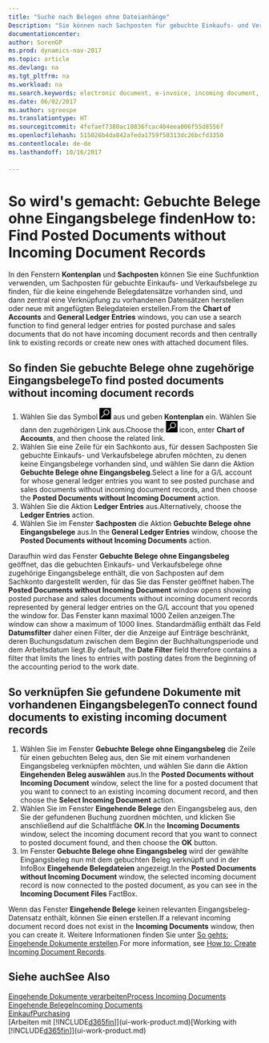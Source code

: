 ```yaml
---
title: "Suche nach Belegen ohne Dateianhänge"
Description: "Sie können nach Sachposten für gebuchte Einkaufs- und Verkaufsbelege suchen, die keine eingehenden elektronische Belege haben, wie importierte Rechnungen."
documentationcenter: 
author: SorenGP
ms.prod: dynamics-nav-2017
ms.topic: article
ms.devlang: na
ms.tgt_pltfrm: na
ms.workload: na
ms.search.keywords: electronic document, e-invoice, incoming document, OCR, ecommerce, document exchange, import invoice
ms.date: 06/02/2017
ms.author: sgroespe
ms.translationtype: HT
ms.sourcegitcommit: 4fefaef7380ac10836fcac404eea006f55d8556f
ms.openlocfilehash: 515026b4da842afeda1759f50313dc26bcfd3350
ms.contentlocale: de-de
ms.lasthandoff: 10/16/2017

---
```

# <a name="how-to-find-posted-documents-without-incoming-document-records"></a><span data-ttu-id="906d4-103">So wird's gemacht: Gebuchte Belege ohne Eingangsbelege finden</span><span class="sxs-lookup"><span data-stu-id="906d4-103">How to: Find Posted Documents without Incoming Document Records</span></span>
<span data-ttu-id="906d4-104">In den Fenstern **Kontenplan** und **Sachposten** können Sie eine Suchfunktion verwenden, um Sachposten für gebuchte Einkaufs- und Verkaufsbelege zu finden, für die keine eingehende Belegdatensätze vorhanden sind, und dann zentral eine Verknüpfung zu vorhandenen Datensätzen herstellen oder neue mit angefügten Belegdateien erstellen.</span><span class="sxs-lookup"><span data-stu-id="906d4-104">From the **Chart of Accounts** and **General Ledger Entries** windows, you can use a search function to find general ledger entries for posted purchase and sales documents that do not have incoming document records and then centrally link to existing records or create new ones with attached document files.</span></span>

## <a name="to-find-posted-documents-without-incoming-document-records"></a><span data-ttu-id="906d4-105">So finden Sie gebuchte Belege ohne zugehörige Eingangsbelege</span><span class="sxs-lookup"><span data-stu-id="906d4-105">To find posted documents without incoming document records</span></span>
1. <span data-ttu-id="906d4-106">Wählen Sie das Symbol ![Nach Seite oder Bericht suchen](media/ui-search/search_small.png "Nach Seite oder Bericht suchen") aus und geben **Kontenplan** ein. Wählen Sie dann den zugehörigen Link aus.</span><span class="sxs-lookup"><span data-stu-id="906d4-106">Choose the ![Search for Page or Report](media/ui-search/search_small.png "Search for Page or Report icon") icon, enter **Chart of Accounts**, and then choose the related link.</span></span>
2. <span data-ttu-id="906d4-107">Wählen Sie eine Zeile für ein Sachkonto aus, für dessen Sachposten Sie gebuchte Einkaufs- und Verkaufsbelege abrufen möchten, zu denen keine Eingangsbelege vorhanden sind, und wählen Sie dann die Aktion **Gebuchte Belege ohne Eingangsbeleg**.</span><span class="sxs-lookup"><span data-stu-id="906d4-107">Select a line for a G/L account for whose general ledger entries you want to see posted purchase and sales documents without incoming document records, and then choose the **Posted Documents without Incoming Document** action.</span></span>
3. <span data-ttu-id="906d4-108">Wählen Sie die Aktion **Ledger Entries** aus.</span><span class="sxs-lookup"><span data-stu-id="906d4-108">Alternatively, choose the **Ledger Entries** action.</span></span>
4. <span data-ttu-id="906d4-109">Wählen Sie im Fenster **Sachposten** die Aktion **Gebuchte Belege ohne Eingangsbelege** aus.</span><span class="sxs-lookup"><span data-stu-id="906d4-109">In the **General Ledger Entries** window, choose the **Posted Documents without Incoming Documents** action.</span></span>

<span data-ttu-id="906d4-110">Daraufhin wird das Fenster **Gebuchte Belege ohne Eingangsbeleg** geöffnet, das die gebuchten Einkaufs- und Verkaufsbelege ohne zugehörige Eingangsbelege enthält, die von Sachposten auf dem Sachkonto dargestellt werden, für das Sie das Fenster geöffnet haben.</span><span class="sxs-lookup"><span data-stu-id="906d4-110">The **Posted Documents without Incoming Document** window opens showing posted purchase and sales documents without incoming document records represented by general ledger entries on the G/L account that you opened the window for.</span></span> <span data-ttu-id="906d4-111">Das Fenster kann maximal 1000 Zeilen anzeigen.</span><span class="sxs-lookup"><span data-stu-id="906d4-111">The window can show a maximum of 1000 lines.</span></span> <span data-ttu-id="906d4-112">Standardmäßig enthält das Feld **Datumsfilter** daher einen Filter, der die Anzeige auf Einträge beschränkt, deren Buchungsdatum zwischen dem Beginn der Buchhaltungsperiode und dem Arbeitsdatum liegt.</span><span class="sxs-lookup"><span data-stu-id="906d4-112">By default, the **Date Filter** field therefore contains a filter that limits the lines to entries with posting dates from the beginning of the accounting period to the work date.</span></span>

## <a name="to-connect-found-documents-to-existing-incoming-document-records"></a><span data-ttu-id="906d4-113">So verknüpfen Sie gefundene Dokumente mit vorhandenen Eingangsbelegen</span><span class="sxs-lookup"><span data-stu-id="906d4-113">To connect found documents to existing incoming document records</span></span>
1. <span data-ttu-id="906d4-114">Wählen Sie im Fenster **Gebuchte Belege ohne Eingangsbeleg** die Zeile für einen gebuchten Beleg aus, den Sie mit einem vorhandenen Eingangsbeleg verknüpfen möchten, und wählen Sie dann die Aktion **Eingehenden Beleg auswählen** aus.</span><span class="sxs-lookup"><span data-stu-id="906d4-114">In the **Posted Documents without Incoming Document** window, select the line for a posted document that you want to connect to an existing incoming document record, and then choose the **Select Incoming Document** action.</span></span>
2. <span data-ttu-id="906d4-115">Wählen Sie im Fenster **Eingehende Belege** den Eingangsbeleg aus, den Sie der gefundenen Buchung zuordnen möchten, und klicken Sie anschließend auf die Schaltfläche **OK**.</span><span class="sxs-lookup"><span data-stu-id="906d4-115">In the **Incoming Documents** window, select the incoming document record that you want to connect to posted document found, and then choose the **OK** button.</span></span>
3. <span data-ttu-id="906d4-116">Im Fenster **Gebuchte Belege ohne Eingangsbeleg** wird der gewählte Eingangsbeleg nun mit dem gebuchten Beleg verknüpft und in der InfoBox **Eingehende Belegdateien** angezeigt.</span><span class="sxs-lookup"><span data-stu-id="906d4-116">In the **Posted Documents without Incoming Document** window, the selected incoming document record is now connected to the posted document, as you can see in the **Incoming Document Files** FactBox.</span></span>

<span data-ttu-id="906d4-117">Wenn das Fenster **Eingehende Belege** keinen relevanten Eingangsbeleg-Datensatz enthält, können Sie einen erstellen.</span><span class="sxs-lookup"><span data-stu-id="906d4-117">If a relevant incoming document record does not exist in the **Incoming Documents** window, then you can create it.</span></span> <span data-ttu-id="906d4-118">Weitere Informationen finden Sie unter [So gehts: Eingehende Dokumente erstellen](across-how-create-income-document-records.md).</span><span class="sxs-lookup"><span data-stu-id="906d4-118">For more information, see [How to: Create Incoming Document Records](across-how-create-income-document-records.md).</span></span>

## <a name="see-also"></a><span data-ttu-id="906d4-119">Siehe auch</span><span class="sxs-lookup"><span data-stu-id="906d4-119">See Also</span></span>
[<span data-ttu-id="906d4-120">Eingehende Dokumente verarbeiten</span><span class="sxs-lookup"><span data-stu-id="906d4-120">Process Incoming Documents</span></span>](across-process-income-documents.md)  
[<span data-ttu-id="906d4-121">Eingehende Belege</span><span class="sxs-lookup"><span data-stu-id="906d4-121">Incoming Documents</span></span>](across-income-documents.md)  
[<span data-ttu-id="906d4-122">Einkauf</span><span class="sxs-lookup"><span data-stu-id="906d4-122">Purchasing</span></span>](purchasing-manage-purchasing.md)  
<span data-ttu-id="906d4-123">[Arbeiten mit [!INCLUDE[d365fin](includes/d365fin_md.md)]](ui-work-product.md)</span><span class="sxs-lookup"><span data-stu-id="906d4-123">[Working with [!INCLUDE[d365fin](includes/d365fin_md.md)]](ui-work-product.md)</span></span>

